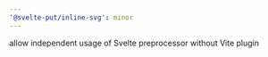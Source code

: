 ```yaml
---
'@svelte-put/inline-svg': minor
---
```


allow independent usage of Svelte preprocessor without Vite plugin
